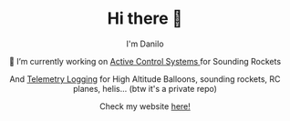 <h1 align='center'> Hi there 👋 </h1>
<p align='center'>I'm Danilo</p>
<p align='center'>🔭 I’m currently working on <a href="https://github.com/ndanilo8/GNC-model-rocket" target="_blank" rel="noopener noreferrer">Active Control Systems </a>for Sounding Rockets</p>
<p align='center'>And <a href="https://github.com/ndanilo8/AvionicsTelemetryLogger" target="_blank" rel="noopener noreferrer">Telemetry Logging</a> for High Altitude Balloons, sounding rockets, RC planes, helis... (btw it's a private repo)</p>
<p align='center'>Check my website <a href="http://daniloonspace.com" target="_blank" rel="noopener noreferrer">here!</a></p>
<!--
**ndanilo8/ndanilo8** is a ✨ _special_ ✨ repository because its `README.md` (this file) appears on your GitHub profile.

Here are some ideas to get you started:

- 🔭 I’m currently working on ...
- 🌱 I’m currently learning ...
- 👯 I’m looking to collaborate on ...
- 🤔 I’m looking for help with ...
- 💬 Ask me about ...
- 📫 How to reach me: ...
- 😄 Pronouns: ...
- ⚡ Fun fact: ...
-->
